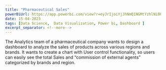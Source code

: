 ```yaml
---
title: "Pharmaceutical Sales"
powerBiUrl: https://app.powerbi.com/view?r=eyJrIjoiYjJhNmQ1NGMtYzhlNi00ZThkLWFmZjgtZTVlNWE3ZjM4NWUwIiwidCI6IjZiY2E4MzUxLTAxZDMtNDI1Mi04NWVhLWJkYThmOGQyMzViZCIsImMiOjl9
date: 15-04-2023
tags: [Data Science,  Data Visualization, Power bi, Dashboard ]
excerpt_separator: <!--more-->
---
```


The Analytics team of a pharmaceutical company wants to design a dashboard to analyze the sales of products across various regions and brands. 
It wants to create a chart with User control functionality, so users can easily see the total Sales and “commission of external agents” categorized by brands and region.
<!--more-->
